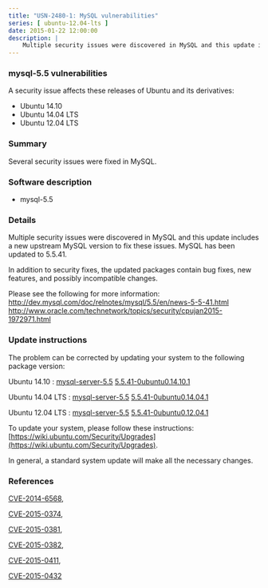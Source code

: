 ```yaml
---
title: "USN-2480-1: MySQL vulnerabilities"
series: [ ubuntu-12.04-lts ]
date: 2015-01-22 12:00:00
description: |
    Multiple security issues were discovered in MySQL and this update includes a new upstream MySQL version to fix these issues. MySQL has been updated to 5.5.41.
--- 
```

 
### mysql-5.5 vulnerabilities

A security issue affects these releases of Ubuntu and its derivatives:

* Ubuntu 14.10
* Ubuntu 14.04 LTS
* Ubuntu 12.04 LTS

### Summary

Several security issues were fixed in MySQL. 

### Software description

* mysql-5.5 

### Details

Multiple security issues were discovered in MySQL and this update includes a new upstream MySQL version to fix these issues. MySQL has been updated to 5.5.41.

In addition to security fixes, the updated packages contain bug fixes, new features, and possibly incompatible changes.

Please see the following for more information: http://dev.mysql.com/doc/relnotes/mysql/5.5/en/news-5-5-41.html http://www.oracle.com/technetwork/topics/security/cpujan2015-1972971.html 

### Update instructions

The problem can be corrected by updating your system to the following package version:

Ubuntu 14.10
 : [mysql-server-5.5](https://launchpad.net/ubuntu/+source/mysql-5.5) <span> [5.5.41-0ubuntu0.14.10.1](https://launchpad.net/ubuntu/+source/mysql-5.5/5.5.41-0ubuntu0.14.10.1) </span> 

Ubuntu 14.04 LTS
 : [mysql-server-5.5](https://launchpad.net/ubuntu/+source/mysql-5.5) <span> [5.5.41-0ubuntu0.14.04.1](https://launchpad.net/ubuntu/+source/mysql-5.5/5.5.41-0ubuntu0.14.04.1) </span> 

Ubuntu 12.04 LTS
 : [mysql-server-5.5](https://launchpad.net/ubuntu/+source/mysql-5.5) <span> [5.5.41-0ubuntu0.12.04.1](https://launchpad.net/ubuntu/+source/mysql-5.5/5.5.41-0ubuntu0.12.04.1) </span> 

To update your system, please follow these instructions: [https://wiki.ubuntu.com/Security/Upgrades](https://wiki.ubuntu.com/Security/Upgrades).

In general, a standard system update will make all the necessary changes. 

### References

 [CVE-2014-6568](http://people.ubuntu.com/~ubuntu-security/cve/CVE-2014-6568), 

 [CVE-2015-0374](http://people.ubuntu.com/~ubuntu-security/cve/CVE-2015-0374), 

 [CVE-2015-0381](http://people.ubuntu.com/~ubuntu-security/cve/CVE-2015-0381), 

 [CVE-2015-0382](http://people.ubuntu.com/~ubuntu-security/cve/CVE-2015-0382), 

 [CVE-2015-0411](http://people.ubuntu.com/~ubuntu-security/cve/CVE-2015-0411), 

 [CVE-2015-0432](http://people.ubuntu.com/~ubuntu-security/cve/CVE-2015-0432)
 
